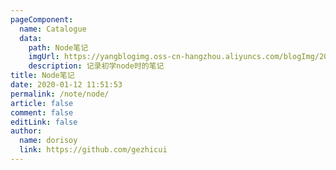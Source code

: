 ```yaml
---
pageComponent:
  name: Catalogue
  data:
    path: Node笔记
    imgUrl: https://yangblogimg.oss-cn-hangzhou.aliyuncs.com/blogImg/20220516171840.png
    description: 记录初学node时的笔记
title: Node笔记
date: 2020-01-12 11:51:53
permalink: /note/node/
article: false
comment: false
editLink: false
author:
  name: dorisoy
  link: https://github.com/gezhicui
---
```

